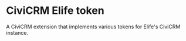 # CiviCRM Elife token

A CiviCRM extension that implements various tokens for Elife's CiviCRM instance.
